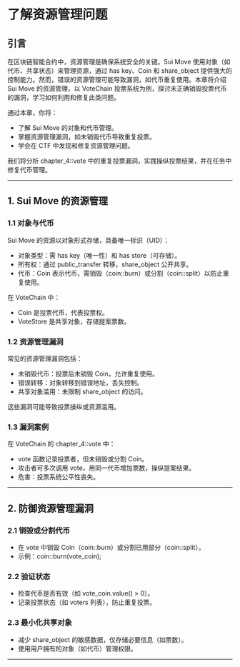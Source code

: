 # 了解资源管理问题

## 引言
在区块链智能合约中，资源管理是确保系统安全的关键。Sui Move 使用对象（如代币、共享状态）来管理资源，通过 has key、Coin 和 share_object 提供强大的控制能力。然而，错误的资源管理可能导致漏洞，如代币重复使用。本章将介绍 Sui Move 的资源管理，以 VoteChain 投票系统为例，探讨未正确销毁投票代币的漏洞，学习如何利用和修复此类问题。

通过本章，你将：
- 了解 Sui Move 的对象和代币管理。
- 掌握资源管理漏洞，如未销毁代币导致重复投票。
- 学会在 CTF 中发现和修复资源管理问题。

我们将分析 chapter_4::vote 中的重复投票漏洞，实践操纵投票结果，并在任务中修复代币管理。

---

## 1. Sui Move 的资源管理

### 1.1 对象与代币
Sui Move 的资源以对象形式存储，具备唯一标识（UID）：
- 对象类型：需 has key（唯一性）和 has store（可存储）。
- 所有权：通过 public_transfer 转移，share_object 公开共享。
- 代币：Coin<T> 表示代币，需销毁（coin::burn）或分割（coin::split）以防止重复使用。

在 VoteChain 中：
- Coin<VOTE> 是投票代币，代表投票权。
- VoteStore 是共享对象，存储提案票数。

### 1.2 资源管理漏洞
常见的资源管理漏洞包括：
- 未销毁代币：投票后未销毁 Coin<VOTE>，允许重复使用。
- 错误转移：对象转移到错误地址，丢失控制。
- 共享对象滥用：未限制 share_object 的访问。

这些漏洞可能导致投票操纵或资源滥用。

### 1.3 漏洞案例
在 VoteChain 的 chapter_4::vote 中：
- vote 函数记录投票者，但未销毁或分割 Coin<VOTE>。
- 攻击者可多次调用 vote，用同一代币增加票数，操纵提案结果。
- 危害：投票系统公平性丧失。

---

## 2. 防御资源管理漏洞

### 2.1 销毁或分割代币
- 在 vote 中销毁 Coin<VOTE>（coin::burn）或分割已用部分（coin::split）。
- 示例：coin::burn(vote_coin);

### 2.2 验证状态
- 检查代币是否有效（如 vote_coin.value() > 0）。
- 记录投票状态（如 voters 列表），防止重复投票。

### 2.3 最小化共享对象
- 减少 share_object 的敏感数据，仅存储必要信息（如票数）。
- 使用用户拥有的对象（如代币）管理权限。

---